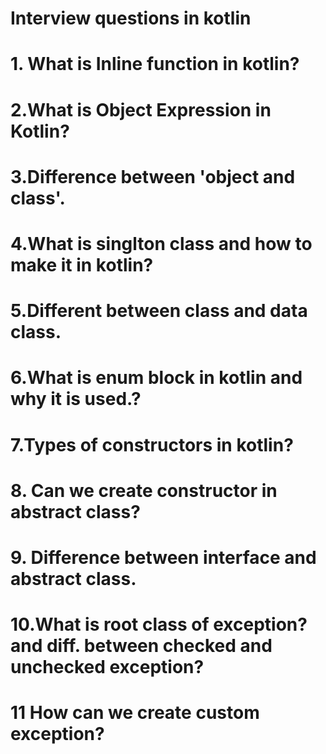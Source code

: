 # Interview questions in kotlin
# 1. What is Inline function in kotlin?
# 2.What is Object Expression in Kotlin?
# 3.Difference between 'object and class'.
# 4.What is singlton class and how to make it in kotlin?
# 5.Different between class and data class.
# 6.What is enum block in kotlin and why it is used.?
# 7.Types of constructors in kotlin?
# 8. Can we create constructor in abstract class?
# 9. Difference between interface and abstract class.
# 10.What is root class of exception? and diff. between checked and unchecked exception?
# 11 How can we create custom exception?



